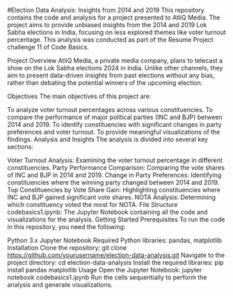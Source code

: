 #Election Data Analysis: Insights from 2014 and 2019
This repository contains the code and analysis for a project presented to AtliQ Media. The project aims to provide unbiased insights from the 2014 and 2019 Lok Sabha elections in India, focusing on less explored themes like voter turnout percentage. This analysis was conducted as part of the Resume Project challenge 11 of Code Basics.

Project Overview
AtliQ Media, a private media company, plans to telecast a show on the Lok Sabha elections 2024 in India. Unlike other channels, they aim to present data-driven insights from past elections without any bias, rather than debating the potential winners of the upcoming election.

Objectives
The main objectives of this project are:

To analyze voter turnout percentages across various constituencies.
To compare the performance of major political parties (INC and BJP) between 2014 and 2019.
To identify constituencies with significant changes in party preferences and voter turnout.
To provide meaningful visualizations of the findings.
Analysis and Insights
The analysis is divided into several key sections:

Voter Turnout Analysis: Examining the voter turnout percentage in different constituencies.
Party Performance Comparison: Comparing the vote shares of INC and BJP in 2014 and 2019.
Change in Party Preferences: Identifying constituencies where the winning party changed between 2014 and 2019.
Top Constituencies by Vote Share Gain: Highlighting constituencies where INC and BJP gained significant vote shares.
NOTA Analysis: Determining which constituency voted the most for NOTA.
File Structure
codebasics1.ipynb: The Jupyter Notebook containing all the code and visualizations for the analysis.
Getting Started
Prerequisites
To run the code in this repository, you need the following:

Python 3.x
Jupyter Notebook
Required Python libraries: pandas, matplotlib
Installation
Clone the repository:
git clone https://github.com/yourusername/election-data-analysis.git
Navigate to the project directory:
cd election-data-analysis
Install the required libraries:
pip install pandas matplotlib
Usage
Open the Jupyter Notebook:
jupyter notebook codebasics1.ipynb
Run the cells sequentially to perform the analysis and generate visualizations.
